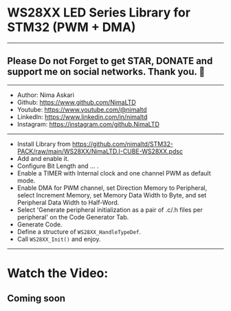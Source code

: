 # WS28XX LED Series Library for STM32 (PWM + DMA)  
---  
## Please Do not Forget to get STAR, DONATE and support me on social networks. Thank you. :sparkling_heart:  
---   
-  Author:     Nima Askari  
-  Github:     https://www.github.com/NimaLTD
-  Youtube:    https://www.youtube.com/@nimaltd  
-  LinkedIn:   https://www.linkedin.com/in/nimaltd  
-  Instagram:  https://instagram.com/github.NimaLTD
---
* Install Library from https://github.com/nimaltd/STM32-PACK/raw/main/WS28XX/NimaLTD.I-CUBE-WS28XX.pdsc
* Add and enable it.
* Configure Bit Length and ... .
* Enable a TIMER with Internal clock and one channel PWM as default mode.
* Enable DMA for PWM channel, set Direction Memory to Peripheral, select Increment Memory, set Memory Data Width to Byte, and set Peripheral Data Width to Half-Word.
* Select 'Generate peripheral initialization as a pair of .c/.h files per peripheral' on the Code Generator Tab.
* Generate Code.
* Define a structure of `WS28XX_HandleTypeDef`.
* Call `WS28XX_Init()` and enjoy.
---
# Watch the Video:
## Coming soon



